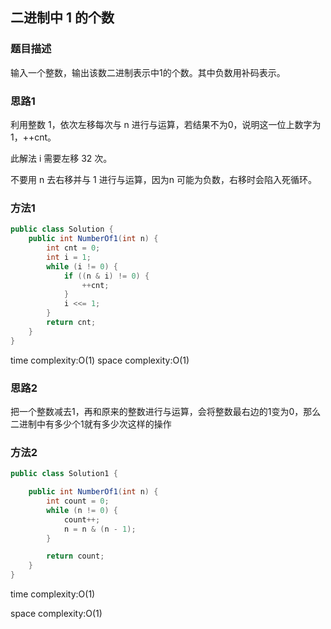## 二进制中 1 的个数

### 题目描述

输入一个整数，输出该数二进制表示中1的个数。其中负数用补码表示。


### 思路1

利用整数 1，依次左移每次与 n 进行与运算，若结果不为0，说明这一位上数字为 1，++cnt。

此解法 i 需要左移 32 次。

不要用 n 去右移并与 1 进行与运算，因为n 可能为负数，右移时会陷入死循环。


### 方法1

```java
public class Solution {
    public int NumberOf1(int n) {
        int cnt = 0;
        int i = 1;
        while (i != 0) {
            if ((n & i) != 0) {
                ++cnt;
            }
            i <<= 1;
        }
        return cnt;
    }
}
```

time complexity:O(1)
space complexity:O(1)

### 思路2

把一个整数减去1，再和原来的整数进行与运算，会将整数最右边的1变为0，那么二进制中有多少个1就有多少次这样的操作

### 方法2

```java
public class Solution1 {

    public int NumberOf1(int n) {
        int count = 0;
        while (n != 0) {
            count++;
            n = n & (n - 1);
        }

        return count;
    }
}
```

time complexity:O(1)

space complexity:O(1)